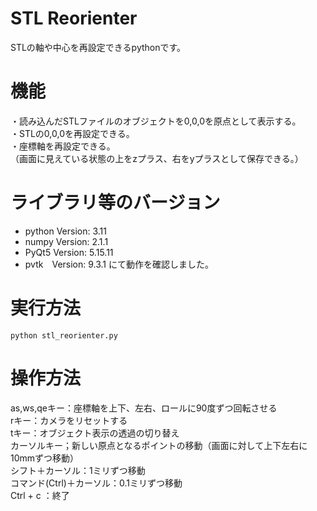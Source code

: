 # STL Reorienter  
STLの軸や中心を再設定できるpythonです。  
  
# 機能  
・読み込んだSTLファイルのオブジェクトを0,0,0を原点として表示する。  
・STLの0,0,0を再設定できる。  
・座標軸を再設定できる。  
（画面に見えている状態の上をzプラス、右をyプラスとして保存できる。）  
  
# ライブラリ等のバージョン  
- python Version: 3.11
- numpy Version: 2.1.1
- PyQt5 Version: 5.15.11
- pvtk　Version: 9.3.1
にて動作を確認しました。  
  
# 実行方法  
```python stl_reorienter.py```  
  
# 操作方法  
as,ws,qeキー：座標軸を上下、左右、ロールに90度ずつ回転させる  
rキー：カメラをリセットする  
tキー：オブジェクト表示の透過の切り替え  
カーソルキー；新しい原点となるポイントの移動（画面に対して上下左右に10mmずつ移動）  
シフト＋カーソル：1ミリずつ移動  
コマンド(Ctrl)＋カーソル：0.1ミリずつ移動  
Ctrl + c ：終了  
